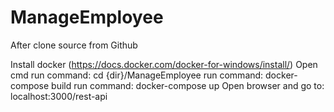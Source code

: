# ManageEmployee
After clone source from Github

Install docker (https://docs.docker.com/docker-for-windows/install/)
Open cmd
run command: cd {dir}/ManageEmployee
run command: docker-compose build
run command: docker-compose up
Open browser and go to: localhost:3000/rest-api